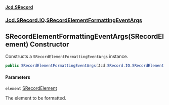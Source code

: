 #### [Jcd.SRecord](index.md 'index')
### [Jcd.SRecord.IO](Jcd.SRecord.IO.md 'Jcd.SRecord.IO').[SRecordElementFormattingEventArgs](Jcd.SRecord.IO.SRecordElementFormattingEventArgs.md 'Jcd.SRecord.IO.SRecordElementFormattingEventArgs')

## SRecordElementFormattingEventArgs(SRecordElement) Constructor

Constructs a `SRecordElementFormattingEventArgs` instance.

```csharp
public SRecordElementFormattingEventArgs(Jcd.SRecord.IO.SRecordElement element);
```
#### Parameters

<a name='Jcd.SRecord.IO.SRecordElementFormattingEventArgs.SRecordElementFormattingEventArgs(Jcd.SRecord.IO.SRecordElement).element'></a>

`element` [SRecordElement](Jcd.SRecord.IO.SRecordElement.md 'Jcd.SRecord.IO.SRecordElement')

The element to be formatted.